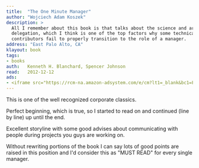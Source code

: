 ```yaml
---
title:	"The One Minute Manager"
author: "Wojciech Adam Koszek"
description: >
  All I remember about this book is that talks about the science and art of
  delegation, which I think is one of the top factors why some technical
  contributors fail to properly transition to the role of a manager.
address: "East Palo Alto, CA"
klayout: book
tags:
- books
auth:	Kenneth H. Blanchard, Spencer Johnson
read:	2012-12-12
ads:
- <iframe src="https://rcm-na.amazon-adsystem.com/e/cm?lt1=_blank&bc1=FFFFFF&IS2=1&npa=1&bg1=FFFFFF&fc1=000000&lc1=FF0000&t=wkoszek08-20&o=1&p=8&l=as4&m=amazon&f=ifr&ref=ss_til&asins=0688014291" style="width:120px;height:240px;" scrolling="no" marginwidth="0" marginheight="0" frameborder="0"></iframe>
---
```

This is one of the well recognized corporate classics.

Perfect beginning, which is true, so I started to read on and continued
(line by line) up until the end.

Excellent storyline with some good advises about communicating with people
during projects you guys are working on.

Without rewriting portions of the book I can say lots of good points are
raised in this position and I'd consider this as "MUST READ" for every
single manager.
